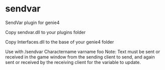 # sendvar
SendVar plugin for genie4

Copy sendvar.dll to your plugins folder

Copy Interfaces.dll to the base of your genie4 folder

Use with /sendvar Charactername varname foo
Note: Text must be sent or received in the game window from the sending client to send, and again sent or received by the receiving client for the variable to update.
